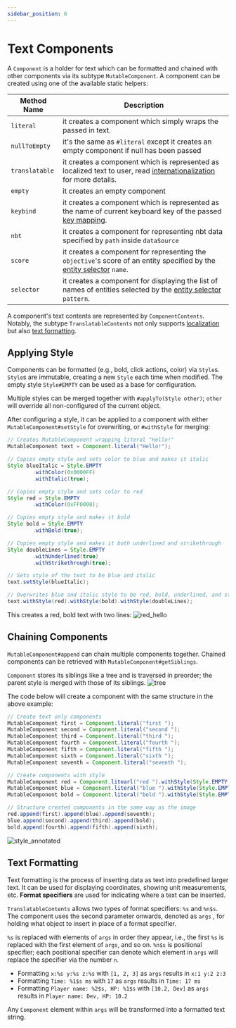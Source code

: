 ```yaml
---
sidebar_position: 6
---
```


# Text Components

A `Component` is a holder for text which can be formatted and chained with other components via its subtype `MutableComponent`. A component can be created using one of the available static helpers:

| Method Name    | Description                                                                                                                        |
|----------------|------------------------------------------------------------------------------------------------------------------------------------|
| `literal`      | it creates a component which simply wraps the passed in text.                                                                      |
| `nullToEmpty`  | it's the same as `#literal` except it creates an empty component if null has been passed                                           |
| `translatable` | it creates a component which is represented as localized text to user, read [internationalization] for more details.               |
| `empty`        | it creates an empty component                                                                                                      |
| `keybind`      | it creates a component which is represented as the name of current keyboard key of the passed [key mapping][keymapping].           |
| `nbt`          | it creates a component for representing nbt data specified by `path` inside `dataSource`                                           |
| `score`        | it creates a component for representing the `objective`'s score of an entity specified by the [entity selector][selectors] `name`. |
| `selector`     | it creates a component for displaying the list of names of entities selected by the [entity selector][selectors] `pattern`.        |

A component's text contents are represented by `ComponentContents`. Notably, the subtype `TranslatableContents` not only supports [localization][internationalization] but also [text formatting][formatting].

## Applying Style

Components can be formatted (e.g., bold, click actions, color) via `Style`s. `Style`s are immutable, creating a new `Style` each time when modified. The empty style `Style#EMPTY` can be used as a base for configuration.

Multiple styles can be merged together with `#applyTo(Style other)`; `other` will override all non-configured of the current object.

After configuring a style, it can be applied to a component with either `MutableComponent#setStyle` for overwriting, or `#withStyle` for merging:
```java
// Creates MutableComponent wrapping literal "Hello!"
MutableComponent text = Component.literal("Hello!");

// Copies empty style and sets color to blue and makes it italic
Style blueItalic = Style.EMPTY
        .withColor(0x0000FF)
        .withItalic(true);

// Copies empty style and sets color to red
Style red = Style.EMPTY 
        .withColor(0xFF0000);

// Copies empty style and makes it bold
Style bold = Style.EMPTY
        .withBold(true);

// Copies empty style and makes it both underlined and strikethrough
Style doubleLines = Style.EMPTY
        .withUnderlined(true)
        .withStrikethrough(true);

// Sets style of the text to be blue and italic
text.setStyle(blueItalic);

// Overwrites blue and italic style to be red, bold, underlined, and strikethrough
text.withStyle(red).withStyle(bold).withStyle(doubleLines);
```
This creates a red, bold text with two lines:
![red_hello]

## Chaining Components

`MutableComponent#append` can chain multiple components together. Chained components can be retrieved with `MutableComponent#getSiblings`.

`Component` stores its siblings like a tree and is traversed in preorder; the parent style is merged with those of its siblings.
![tree]

The code below will create a component with the same structure in the above example:
```java
// Create text only components
MutableComponent first = Component.literal("first ");
MutableComponent second = Component.literal("second ");
MutableComponent third = Component.literal("third ");
MutableComponent fourth = Component.literal("fourth ");
MutableComponent fifth = Component.literal("fifth ");
MutableComponent sixth = Component.literal("sixth ");
MutableComponent seventh = Component.literal("seventh ");

// Create components with style
MutableComponent red = Component.litearl("red ").withStyle(Style.EMPTY.withColor(0xFF0000));
MutableComponent blue = Component.literal("blue ").withStyle(Style.EMPTY.withColor(0x0000FF));
MutableComponent bold = Component.literal("bold ").withStyle(Style.EMPTY.withBold(true));

// Structure created components in the same way as the image
red.append(first).append(blue).append(seventh);
blue.append(second).append(third).append(bold);
bold.append(fourth).append(fifth).append(sixth);
```
![style_annotated]

## Text Formatting

Text formatting is the process of inserting data as text into predefined larger text. It can be used for displaying coordinates, showing unit measurements, etc. **Format specifiers** are used for indicating where a text can be inserted.

`TranslatableContents` allows two types of format specifiers: `%s` and `%n$s`. The component uses the second parameter onwards, denoted as `args` , for holding what object to insert in place of a format specifier.

`%s` is replaced with elements of `args` in order they appear, i.e., the first `%s` is replaced with the first element of `args`, and so on.
`%n$s` is positional specifier; each positional specifier can denote which element in `args` will replace the specifier via the number `n`.
* Formatting `x:%s y:%s z:%s` with `[1, 2, 3]` as `args` results in `x:1 y:2 z:3`
* Formatting `Time: %1$s ms` with `17` as `args` results in `Time: 17 ms`
* Formatting `Player name: %2$s, HP: %1$s` with `[10.2, Dev]` as `args` results in `Player name: Dev, HP: 10.2`

Any `Component` element within `args` will be transformed into a formatted text string.

[internationalization]: ../concepts/internationalization.md
[selectors]: https://minecraft.wiki/w/Target_selectors
[red_hello]: /img/component_red_hello.png
[style_annotated]: /img/component_style_annotated.png
[formatting]: #text-formatting
[tree]: /img/component_graph.png
[keymapping]: ./keymappings.md
